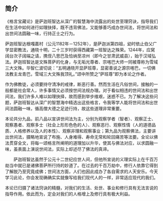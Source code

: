 ## 简介

《格言宝藏论》是萨迦班智达从深广的智慧海中流露出的处世至理窍诀，指导我们在生活中如何进行如理抉择，既不违背佛法，又能够善巧成办世间法，将世间法和出世间法圆融一味，行持正士之行为。

萨迦班智达根嘎嘉村（公元1182年－1252年），是萨迦派第四祖，幼时依止伯父广学显密教法，通晓十明，二十三岁时获得西藏第一班智达之殊荣。1244年，应窝阔台次子阔端之请，携侄八思巴及恰纳至凉州（即今之甘肃武威县），始于汉域弘法。萨迦班智达是文殊菩萨的化身，与无垢光尊者、宗喀巴大师一同被尊称为雪域三大文殊。华智仁波切说：“五明通晓开显萨班尊，显密善说之源宗喀巴，一切佛法教主龙青巴，雪域三大文殊我顶礼。”颂中所赞之“萨班尊”即为本论之作者。

作为佛教徒，必须要持守清净的戒律，断恶行善。然而生活在凡俗世间，接触的一般都是社会常人，许多事情又必须按世间法规办理。对于看似相违的世间法和出世间法，我们许多人难以如理抉择，故而感到举步维艰，迷惑不已。为了解决这些问题，萨迦班智达从深广的智慧海中精选出这些格言，令我等学人能将世间法和出世间法圆融一味，循高僧大德之足迹行持，故这些道理非常重要。

本论共分九品，前八品以宣讲世间法为主，分别为观察学者（智者）、观察正士、观察愚者、观察多士（社会上形形色色的人）、观察恶行、观察性情（人的道德品质、人格修养以及人的本性）、观察非理和观察事业；第九品为观察佛法，主要讲出世间法，摄略地宣说了布施、人身难得、寿命无常和轮回痛苦等法要。全论以佛法贯穿全文，将每一颂格言所阐明的道理加以升华，使其与佛法对应，以求圆融一味，虽表面上演说世间法，实际上却述尽了佛法的真谛。

　　萨迦班智达虽然于公元十二世纪应世人间，但他所宣说的义理实际上在千百万劫当中就已是诸佛菩萨所行持的妙道了。在过去的千百万劫中，修行人依靠它得到了解脱乃至究竟成佛；世间法方面，人们也因此成办了各自需求的人天安乐。今天学习此论，你会发现确确实实就像写给我们现代人的一样，非常适应现代的我们。

本论已归摄了诸法窍诀的精髓，对我们的生活、处世、事业和修行具有无法言说的指导作用。依此而为，定会对我们的人格增上及修行具有极大利益。